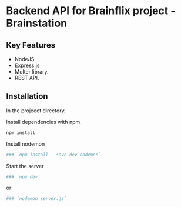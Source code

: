 # Backend API for Brainflix project - Brainstation 

## Key Features

- NodeJS
- Express.js
- Multer library.
- REST API.

## Installation
In the projeect directory,

Install dependencies with npm.
```bash
npm install
```

Install nodemon
```bash
### `npm install --save-dev nodemon`
```

Start the server
```bash
### `npm dev`
```
or
```bash
### `nodemon server.js`
```



